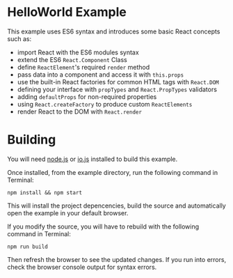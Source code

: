 # HelloWorld Example

This example uses ES6 syntax and introduces some basic React concepts such as:

- import React with the ES6 modules syntax
- extend the ES6 `React.Component` Class
- define `ReactElement`'s required `render` method
- pass data into a component and access it with `this.props`
- use the built-in React factories for common HTML tags with `React.DOM`
- defining your interface with `propTypes` and `React.PropTypes` validators
- adding `defaultProps` for non-required properties
- using `React.createFactory` to produce custom `ReactElements`
- render React to the DOM with `React.render`

# Building

You will need [node.js](http://nodejs.org/) or [io.js](https://iojs.org/) installed to build this example.

Once installed, from the example directory, run the following command in Terminal:

    npm install && npm start

This will install the project depencencies, build the source and automatically open the example in your default browser.

If you modify the source, you will have to rebuild with the following command in Terminal:

    npm run build

Then refresh the browser to see the updated changes. If you run into errors, check the browser console output for syntax errors.
